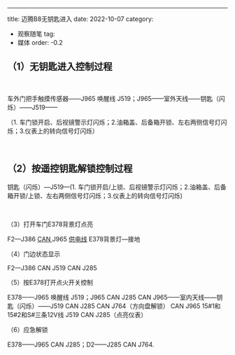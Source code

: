 ---
title: 迈腾B8无钥匙进入
date: 2022-10-07
category:
  - 观察随笔
tag:
  - 媒体
order: -0.2‍

## （1）无钥匙进入控制过程

‍

车外门把手触摸传感器——J965  唤醒线  J519；J965——室外天线——钥匙（闪烁）——J519——

（1. 车门锁开启、后视镜警示灯闪烁；2.油箱盖、后备箱开锁、左右两侧信号灯闪烁；3.仪表上的转向信号灯闪烁）

‍

## （2）按遥控钥匙解锁控制过程

   钥匙（闪烁）—J519—(1. 车门锁开启/上锁、后视镜警示灯闪烁；2.油箱盖、后备箱开锁/上锁、左右两侧信号灯闪烁；3.仪表上的转向信号灯闪烁)

‍

（3）打开车门E378背景灯点亮

   F2—J386 <u> CAN   </u> J965 <u>供电线</u> E378背景灯—接地

（4）门边状态显示

   F2—J386  CAN    J519    CAN     J285

（5）按E378打开点火开关控制

   E378——J965  唤醒线   J519；J965  CAN    J285  CAN    J965——室内天线——钥匙（闪烁）——J519  CAN    J285  CAN    J764（方向盘解锁）  CAN    J965   15#1和15#​2和S#三条12V线     J519  CAN    J285（点亮仪表）

（6）应急解锁

   E378——J965   CAN    J285；D2——J285   CAN    J764.
